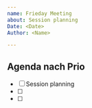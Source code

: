```yaml
---
name: Frieday Meeting
about: Session planning
Date: <Date>
Author: <Name>

---
```


## Agenda nach Prio
  - [ ] Session planning
  - [ ]
  - [ ]
